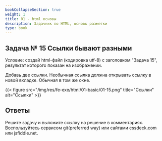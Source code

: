```yaml
---
bookCollapseSection: true
weight: 1
title: 01 - html основы 
description: Задачник по HTML, основы разметки
type: book 
---
```


## Задача № 15 Ссылки бывают разными

Условие: создай html-файл (кодировка utf-8) с заголовком "Задача 15", результат которого показан на изображении.

Добавь две ссылки. Необычная ссылка должна открывать ссылку в новой вкладке. Обычная в том же окне. 

{{< figure src="/img/res/fe-exe/html/01-basic/01-15.png" title="Ссылки" alt="Ссылки" >}}

## Ответы

Решите задачу и выложите ссылку на решение в комментариях. 
Воспользуйтесь сервисом git(preferred way) или сайтами cssdeck.com или jsfiddle.net.